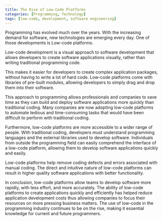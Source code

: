 ```yaml
---
title: The Rise of Low-Code Platforms
categories: [Programming, Technology]
tags: [low-code, development, software engineering]
---
```


Programming has evolved much over the years. With the increasing demand for software, new technologies are emerging every day. One of those developments is Low-code platforms.

Low-code development is a visual approach to software development that allows developers to create software applications visually, rather than writing traditional programming code.

This makes it easier for developers to create complex application packages, without having to write a lot of hard code. Low-code platforms come with libraries of pre-built modules, allowing developers to simply drag and drop them into their software.

This approach to programming allows professionals and companies to save time as they can build and deploy software applications more quickly than traditional coding. Many companies are now adopting low-code platforms to automate tedious and time-consuming tasks that would have been difficult to perform with traditional coding.

Furthermore, low-code platforms are more accessible to a wider range of people. With traditional coding, developers must understand programming languages and the external libraries used to develop software. Individuals from outside the programming field can easily comprehend the interface of a low-code platform, allowing them to develop software applications quickly and easily.

Low-code platforms help remove coding defects and errors associated with manual coding. The direct and intuitive nature of low-code platforms can result in higher quality software applications with better functionality.

In conclusion, low-code platforms allow teams to develop software more rapidly, with less effort, and more accurately. The ability of low-code platforms to create applications quickly and efficiently has helped reduce application development costs thus allowing companies to focus their resources on more pressing business matters. The use of low-code in the programming industry continues to be on the rise, making it essential knowledge for current and future programmers.